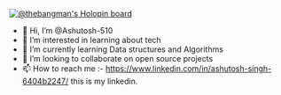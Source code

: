 [![@thebangman's Holopin board](https://holopin.me/thebangman)](https://holopin.io/@thebangman)
- 👋 Hi, I’m @Ashutosh-510
- 👀 I’m interested in learning about tech 
- 🌱 I’m currently learning Data structures and Algorithms
- 💞️ I’m looking to collaborate on open source projects 
- 📫 How to reach me :- https://www.linkedin.com/in/ashutosh-singh-6404b2247/ this is my linkedin.

<!---
Ashutosh-510/Ashutosh-510 is a ✨ special ✨ repository because its `README.md` (this file) appears on your GitHub profile.
You can click the Preview link to take a look at your changes.
--->
